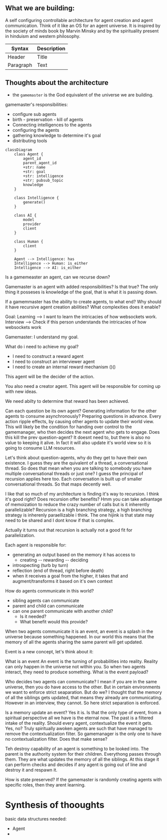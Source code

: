 ## What we are building:
A self configuring controllable architecture for agent creation and agent communication. Think of it like an OS for an agent universe. It is inspired by the society of minds book by Marvin Minsky and by the spirituality present in hinduism and western philosophy. 

| Syntax | Description |
| ----------- | ----------- |
| Header | Title |
| Paragraph | Text |

## Thoughts about the architecture

- the `gamemaster` is the God equivalent of the universe we are building. 

gamemaster's responsibilities:
- configure sub agents 
- birth - preservation - kill of agents
- Connecting intelligences to the agents 
- configuring the agents
- gathering knowledge to determine it's goal
- distributing tools

```mermaid
classDiagram
    class Agent {
        agent_id
        parent_agent_id
        +str: name 
        +str: goal
        +str: intelligence
        +str: pubsub_topic
        knowledge
    }

    class Intelligence {
        generate()
    }

    class AI {
        model
        provider
        client
    }

    class Human {
        client
    }

    Agent --> Intelligence: has
    Intelligence --> Human: is_either
    Intelligence --> AI: is_either
```
Is a gamemeaster an agent, can we recurse down?

Gamemaster is an agent with added responsibilities? Is that true? The only thing it posseses is knowledge of the goal, that is what it is passing down. 

If a gamemmaster has the ability to create agents, to what end? Why should it have recursive agent creation abilities? What complexities does it enable?

Goal: 
Learning --> I want to learn the intricacies of how websockets work.
Interview --> Check if this person understands the intricacies of how websockets work

Gamemaster:
I understand my goal. 

What do i need to achieve my goal? 
- I need to construct a reward agent 
- I need to construct an interviewer agent
- I need to create an internal reward mechanism ()()

This agent will be the decider of the action. 

You also need a creator agent. This agent will be responsible for coming up with new ideas. 

We need abilty to determine that reward has been achieved. 

Can each question be its own agent? 
Generating information for the other agents to consume asynchronously? Preparing questions in advance. Every action ripple effects, by causing other agents to update their world view. 
This will likely be the condition for handing over control to the gamemanager, who then decides the next agent who gets to engage. 
Does this kill the prev question-agent? It doesnt need to, but there is also no value to keeping it alive. In fact it will also update it's world view so it is going to consume LLM resources. 

Let's think about question-agents, why do they get to have their own existence. I guess they are the quivalent of a thread, a conversational thread. So does that mean when you are talking to somebody you have multiple conversational threads or just one? I guess the principal of recursion applies here too. Each conversation is built up of smaller conversational threads. So that maps decently well. 

I like that so much of my architecture is finding it's way to recursion. I think it's good right? Does recursion offer benefits? Hmm you can take advantage of memoization to reduce the crazy number of calls but is it inherently parallelizable? Recursion is a high branching strategy, a high branching strategy is inherenly paraellizable i think. The one hijink is that state may need to be shared and I dont know if that is complex. 

Actually it turns out that recursion is actually not a good fit for parallelization. 


Each agent is responsible for:
- generating an output based on the memory it has access to 
    - creating -- rewarding -- deciding 
- introspecting (turb by turn)
- reflection (end of thread, right before death)
- when it receives a goal from the higher, it takes that and augment/transforms it based on it's own context


How do agents communicate in this world?
- sibling agents can communicate
- parent and child can communicate 
- can one parent communicate with another child? 
    - Is it needed? 
    - What benefit would this provide?

When two agents communicate it is an event, an event is a splash in the universe because something happened. In our world this means that the memory of all the agents sharing the same parent will get updated. 

Event is a new concept, let's think about it:

What is an event
An event is the turning of probabilities into reality. Reality can only happen in the universe not within you. 
So when two agents interact, they need to produce something. 
What is the event payload?

Who decides two agents can communicate?
I mean if you are in the same universe, then you do have access to the other. 
But in certain environments we want to enforce strict seaparation. But do we?
I thought that the memory of all the siblings gets updated, that means they already are communicating. 
However in an interview, they cannot. So here strict separation is enforced. 

Is a memory update an event? Yes it is.
Is that the only type of event, from a spiritual perspective all we have is the eternal now. The past is a filtered intake of the reality. 
Should every agent, contextualize the event it gets. Yes, no? Truly spiritually awoken agents are such that have managed to remove the contextualization filter. So gamemanager is the only one to have no contextualization filter. Does that make sense? 

Teh destroy capability of an agent is something to be looked into. The parent is the authority system for their children. Everythong passes through them. They are what updates the memory of all the siblings. At this stage it can perform checks and decides if any agent is going out of line and destroy it and respawn it. 

How is state preserved? If the gamemaster is randomly creating agents with specific roles, then they arent learning. 


# Synthesis of thooughts

basic data structures needed:
- Agent
- 






